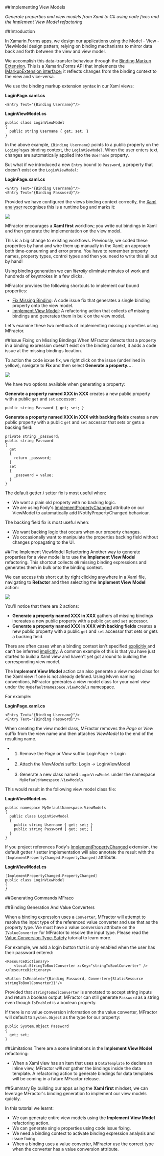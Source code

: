 ##Implementing View Models

*Generate properties and view models from Xaml to C# using code fixes and the Implement View Model refactoring*

##Introduction

In Xamarin.Forms apps, we design our applications using the Model - View - ViewModel design pattern; relying on binding mechanisms to mirror data back and forth between the view and view model.

We accomplish this data-transfer behaviour through the [Binding Markup Extension](https://developer.xamarin.com/api/type/Xamarin.Forms.Binding/). This is a Xamarin.Forms API that implements the [IMarkupExtension interface](https://developer.xamarin.com/api/type/Xamarin.Forms.Xaml.IMarkupExtension/); it reflects changes from the binding context to the view and vice-versa.

We use the binding markup extension syntax in our Xaml views:

**LoginPage.xaml.cs**
```
<Entry Text="{Binding Username}"/>
```

**LoginViewModel.cs**
```
public class LoginViewModel
{
  public string Username { get; set; }
}
```

In the above example, `{Binding Username}` points to a public property on the `LogingPage`s binding context, the `LoginViewModel`. When the user enters text, changes are automatically applied into the `Username` property.

But what if we introduced a new `Entry` bound to `Password`, a property that doesn't exist on the `LoginViewModel`:

**LoginPage.xaml.cs**
```
<Entry Text="{Binding Username}"/>
<Entry Text="{Binding Password}"/>
```

Provided we have configured the views binding context correctly, the [Xaml analyser](/xamarin-forms/analysis.md) recognises this is a runtime bug and marks it:

![](/img/tutorials/implementing-view-models/missing-binding.png)

MFractor encourages a **Xaml first** workflow; you write out bindings in Xaml and then generate the implementation on the view model.

This is a big change to existing workflows. Previously, we coded these properties by hand and wire them up manually in the Xaml; an approach both time-consuming and error prone. You have to remember property names, property types, control types and then you need to write this all out by hand!

Using binding generation we can *literally* eliminate minutes of work and hundreds of keystrokes in a few clicks.

MFractor provides the following shortcuts to implement our bound properties:

 * [Fix Missing Binding](#issues-fixing-on-missing-bindings): A code issue fix that generates a single binding property onto the view model.
 * [Implement View Model](#the-implement-viewmodel-refactoring): A refactoring action that collects *all* missing bindings and generates them in bulk on the view model.

Let's examine these two methods of implementing missing properties using MFractor.

##Issue Fixing on Missing Bindings
When MFractor detects that a property in a binding expression doesn't exist on the binding context, it adds a code issue at the missing bindings location.

To action the code isxue fix, we right click on the issue (underlined in yellow), navigate to **Fix** and then select **Generate a property...**.

![](/img/tutorials/implementing-view-models/fix-missing-bindings.gif)

We have two options available when generating a property:

**Generate a property named XXX in XXX** creates a new public property with a public `get` and `set` accessor:

```
public string Password { get; set; }
```

**Generate a property named XXX in XXX with backing fields** creates a new public property with a public `get` and `set` accessor that sets or gets a backing field:

```
private string _password;
public string Password
{
  get
  {
    return _password;
  }
  set
  {
    _password = value;
  }
}
```

The default getter / setter fix is most useful when:

 * We want a plain old property with no backing logic.
 * We are using Fody's [ImplementPropertyChanged](https://github.com/Fody/PropertyChanged) attribute on our ViewModel to automatically add INotifyPropertyChanged behaviour.

The backing field fix is most useful when:

 * We want backing logic that occurs when our property changes.
 * We occasionally want to manipulate the properties backing field without changes propagating to the UI.

##The Implement ViewModel Refactoring
Another way to generate properties for a view model is to use the **Implement View Model** refactoring. This shortcut collects *all* missing binding expressions and generates them in bulk onto the binding context.

We can access this short cut by right clicking anywhere in a Xaml file, navigating to **Refactor** and then selecting the **Implement View Model** action:

![](/img/tutorials/implementing-view-models/implement-view-model.gif)

You'll notice that there are 2 actions:

 * **Generate a property named XXX in XXX** gathers all missing bindings increates a new public property with a public `get` and `set` accessor.
 * **Generate a property named XXX in XXX with backing fields** creates a new public property with a public `get` and `set` accessor that sets or gets a backing field.

There are often cases when a binding context isn't specified [explicitly ](/xamarin-forms/configure-binding-context.md#explicit-binding-context-resolution) and can't be inferred [implicitly](/xamarin-forms/configure-binding-context.md#implicit-binding-context-resolution). A common example of this is that you have just started to build a Xaml view and haven't yet got around to building the corresponding view model.

The **Implement View Model** action can also generate a view model class for the Xaml view if one is not already defined. Using Mvvm naming conventions, MFractor generates a view model class for your xaml view under the `MyDefaultNamespace.ViewModels` namespace.

For example:

**LoginPage.xaml.cs**
```
<Entry Text="{Binding Username}"/>
<Entry Text="{Binding Password}"/>
```

When creating the view model class, MFractor removes the *Page* or *View* suffix from the view name and then attaches *ViewModel* to the end of the resulting name.

 * 1. Remove the *Page* or *View* suffix: LoginPage -> Login
 * 2. Attach the *ViewModel* suffix: Login -> LoginViewModel
 * 3. Generate a new class named `LoginViewModel` under the namespace `MyDefaultNamespace.ViewModels`.

This would result in the following view model class file:

**LoginViewModel.cs**
```
public namespace MyDefaultNamespace.ViewModels
{
  public class LoginViewModel
  {
    public string Username { get; set; }
    public string Password { get; set; }
  }
}
```

If you project references Fody's [ImplementPropertyChanged](https://github.com/Fody/PropertyChanged) extension, the default getter / setter implementation will also annotate the result with the `[ImplementPropertyChanged.PropertyChanged]` attribute:

**LoginViewModel.cs**
```
[ImplementPropertyChanged.PropertyChanged]
public class LoginViewModel
{
}
```

##Generating Commands
MFraco

##Binding Generation And Value Converters

When a binding expression uses a `Converter`, MFractor will attempt to resolve the input type of the referenced value converter and use that as the property type. We must have a value conversion attribute on the `IValueConverter` for MFractor to resolve the input type. Please read the [Value Conversion Type-Safety](/tutorials/xamarin-forms/value-converter-type-safety.md) tutorial to learn more.

For example, we add a login button that is only enabled when the user has their password entered:

```
<ResourceDictionary>
	<local:StringToBoolConverter x:Key="stringToBoolConverter" />
</ResourceDictionary>

<Button IsEnabled="{Binding Password, Converter={StaticResource stringToBoolConverter}}"/>
```

Provided that `stringToBoolConverter` is annotated to accept string inputs and return a boolean output, MFractor can still generate `Password` as a string even though `IsEnabled` is a boolean property.

If there is no value conversion information on the value converter, MFractor will default to `Systen.Object` as the type for our property:

```
public System.Object Password
{
  get; set;
}
```

##Limitations
There are a some limitations in the **Implement View Model** refactoring:

* When a Xaml view has an item that uses a `DataTemplate` to declare an inline view, MFractor *will not* gather the bindings inside the data template. A refactoring action to generate bindings for data templates will be coming in a future MFractor release.

##Summary
By building our apps using the **Xaml first** mindset, we can leverage MFractor's binding generation to implement our view models quickly.

In this tutorial we learnt:

 * We can generate entire view models using the **Implement View Model** refactoring action.
 * We can generate single properties using code issue fixing.
 * We need a binding context to activate binding expression analysis and issue fixing.
 * When a binding uses a value converter, MFractor use the correct type when the converter has a value conversion attribute.
